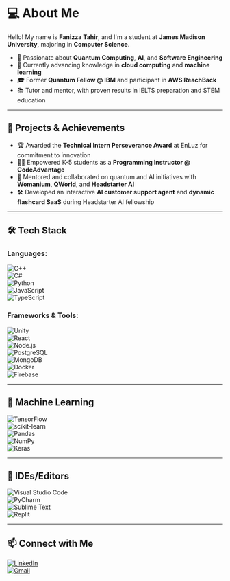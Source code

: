 # 💻 About Me  

Hello! My name is **Fanizza Tahir**, and I'm a student at **James Madison University**, majoring in **Computer Science**.  

- 🌟 Passionate about **Quantum Computing**, **AI**, and **Software Engineering**  
- 🌱 Currently advancing knowledge in **cloud computing** and **machine learning**  
- 🎓 Former **Quantum Fellow @ IBM** and participant in **AWS ReachBack**  
- 📚 Tutor and mentor, with proven results in IELTS preparation and STEM education  

---

## 🌟 Projects & Achievements  

- 🏆 Awarded the **Technical Intern Perseverance Award** at EnLuz for commitment to innovation  
- 👩‍🏫 Empowered K-5 students as a **Programming Instructor @ CodeAdvantage**  
- 🤝 Mentored and collaborated on quantum and AI initiatives with **Womanium**, **QWorld**, and **Headstarter AI**  
- 🛠 Developed an interactive **AI customer support agent** and **dynamic flashcard SaaS** during Headstarter AI fellowship  

---

## 🛠️ Tech Stack  

### **Languages:**  
![C++](https://img.shields.io/badge/c++-%2300599C.svg?style=for-the-badge&logo=c%2B%2B&logoColor=white)  
![C#](https://img.shields.io/badge/c%23-%23239120.svg?style=for-the-badge&logo=csharp&logoColor=white)  
![Python](https://img.shields.io/badge/python-3670A0?style=for-the-badge&logo=python&logoColor=ffdd54)  
![JavaScript](https://img.shields.io/badge/javascript-%23323330.svg?style=for-the-badge&logo=javascript&logoColor=%23F7DF1E)  
![TypeScript](https://img.shields.io/badge/typescript-%23007ACC.svg?style=for-the-badge&logo=typescript&logoColor=white)  

### **Frameworks & Tools:**  
![Unity](https://img.shields.io/badge/Unity-%23000000.svg?style=for-the-badge&logo=unity&logoColor=white)  
![React](https://img.shields.io/badge/React-20232A?style=for-the-badge&logo=react&logoColor=61DAFB)  
![Node.js](https://img.shields.io/badge/Node.js-43853D?style=for-the-badge&logo=node.js&logoColor=white)  
![PostgreSQL](https://img.shields.io/badge/postgresql-%23316192.svg?style=for-the-badge&logo=postgresql&logoColor=white)  
![MongoDB](https://img.shields.io/badge/MongoDB-%234ea94b.svg?style=for-the-badge&logo=mongodb&logoColor=white)  
![Docker](https://img.shields.io/badge/docker-%230db7ed.svg?style=for-the-badge&logo=docker&logoColor=white)  
![Firebase](https://img.shields.io/badge/firebase-ffca28?style=for-the-badge&logo=firebase&logoColor=black)  

---

## 🧠 Machine Learning  

![TensorFlow](https://img.shields.io/badge/TensorFlow-%23FF6F00.svg?style=for-the-badge&logo=TensorFlow&logoColor=white)  
![scikit-learn](https://img.shields.io/badge/scikit--learn-%23F7931E.svg?style=for-the-badge&logo=scikit-learn&logoColor=white)  
![Pandas](https://img.shields.io/badge/pandas-%23150458.svg?style=for-the-badge&logo=pandas&logoColor=white)  
![NumPy](https://img.shields.io/badge/numpy-%23013243.svg?style=for-the-badge&logo=numpy&logoColor=white)  
![Keras](https://img.shields.io/badge/Keras-%23D00000.svg?style=for-the-badge&logo=Keras&logoColor=white)  

---

## 📖 IDEs/Editors  

![Visual Studio Code](https://img.shields.io/badge/Visual%20Studio%20Code-0078d7.svg?style=for-the-badge&logo=visual-studio-code&logoColor=white)  
![PyCharm](https://img.shields.io/badge/pycharm-143?style=for-the-badge&logo=pycharm&logoColor=black&color=black&labelColor=green)  
![Sublime Text](https://img.shields.io/badge/sublime_text-%23575757.svg?style=for-the-badge&logo=sublime-text&logoColor=important)  
![Replit](https://img.shields.io/badge/Replit-DD1200?style=for-the-badge&logo=Replit&logoColor=white)  

---

## 📫 Connect with Me  

[![LinkedIn](https://img.shields.io/badge/-LinkedIn-blue?style=for-the-badge&logo=LinkedIn&logoColor=white)](https://www.linkedin.com/in/fttahir/)  
[![Gmail](https://img.shields.io/badge/-Gmail-D14836?style=for-the-badge&logo=Gmail&logoColor=white)](mailto:fanizza.t.tahir@gmail.com)  

#
